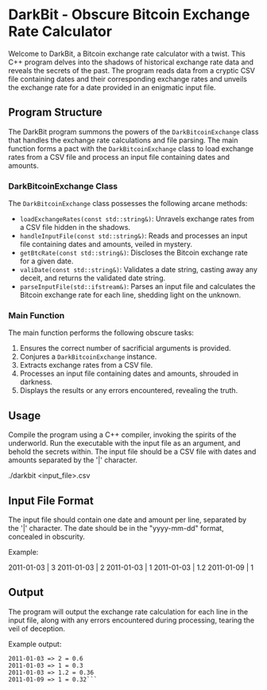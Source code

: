 # DarkBit - Obscure Bitcoin Exchange Rate Calculator

Welcome to DarkBit, a Bitcoin exchange rate calculator with a twist. This C++ program delves into the shadows of historical exchange rate data and reveals the secrets of the past. The program reads data from a cryptic CSV file containing dates and their corresponding exchange rates and unveils the exchange rate for a date provided in an enigmatic input file.

## Program Structure

The DarkBit program summons the powers of the `DarkBitcoinExchange` class that handles the exchange rate calculations and file parsing. The main function forms a pact with the `DarkBitcoinExchange` class to load exchange rates from a CSV file and process an input file containing dates and amounts.

### DarkBitcoinExchange Class

The `DarkBitcoinExchange` class possesses the following arcane methods:

- `loadExchangeRates(const std::string&)`: Unravels exchange rates from a CSV file hidden in the shadows.
- `handleInputFile(const std::string&)`: Reads and processes an input file containing dates and amounts, veiled in mystery.
- `getBtcRate(const std::string&)`: Discloses the Bitcoin exchange rate for a given date.
- `valiDate(const std::string&)`: Validates a date string, casting away any deceit, and returns the validated date string.
- `parseInputFile(std::ifstream&)`: Parses an input file and calculates the Bitcoin exchange rate for each line, shedding light on the unknown.

### Main Function

The main function performs the following obscure tasks:

1. Ensures the correct number of sacrificial arguments is provided.
2. Conjures a `DarkBitcoinExchange` instance.
3. Extracts exchange rates from a CSV file.
4. Processes an input file containing dates and amounts, shrouded in darkness.
5. Displays the results or any errors encountered, revealing the truth.

## Usage

Compile the program using a C++ compiler, invoking the spirits of the underworld. Run the executable with the input file as an argument, and behold the secrets within. The input file should be a CSV file with dates and amounts separated by the '|' character.

./darkbit <input_file>.csv

## Input File Format

The input file should contain one date and amount per line, separated by the '|' character. The date should be in the "yyyy-mm-dd" format, concealed in obscurity.

Example:

2011-01-03 | 3
2011-01-03 | 2
2011-01-03 | 1
2011-01-03 | 1.2
2011-01-09 | 1

## Output

The program will output the exchange rate calculation for each line in the input file, along with any errors encountered during processing, tearing the veil of deception.

Example output:

```2011-01-03 => 3 = 0.9
2011-01-03 => 2 = 0.6
2011-01-03 => 1 = 0.3
2011-01-03 => 1.2 = 0.36
2011-01-09 => 1 = 0.32```

